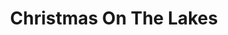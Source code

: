 ---
title: "Christmas On The Lakes"
url: /bowness-on-windermere/christmas-on-the-lakes/
shop: gift
---